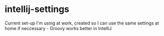 # intellij-settings 
Current set-up I'm using at work, created so I can use the same settings at home if neccessary  - Groovy works better in IntelliJ
